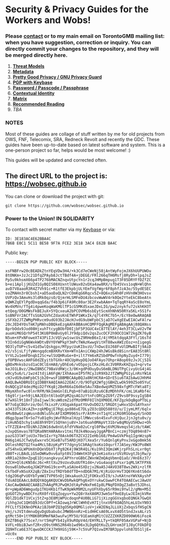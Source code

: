 # Security & Privacy Guides for the Workers and Wobs!

### Please [contact](mailto:torontowob@protonmail.ch) or to my main email on TorontoGMB mailing list: when you have suggestion, correction or inquiry. You can directly commit your changes to the repository, and they will be merged directly here.

1. **[Threat Models](threat-models.md)**
2. **[Metadata](metadata.md)**
3. **[Pretty Good Privacy / GNU Privacy Guard](gpg.md)**
4. **[PGP with Keybase](keybase.md)**
5. **[Password / Passcode / Passphrase](password.md)**
6. **[Contextual Identity](identity.md)**
7. **[Matrix](https://matrixguide.github.io)**
8. **[Recommended Reading](reread.md)**
9. _TBA_

### NOTES

Most of these guides are collage of stuff written by me for old projects from OWS, FNF, Telecomix, SRA, Redneck Revolt and recently the GDC. These guides have been up-to-date based on latest software and system. This is a one-person project so far, helps would be most welcome! :)

This guides will be updated and corrected often.

## The direct URL to the project is: https://wobsec.github.io

You can clone or download the project with git:

    git clone https://github.com/wobsec/wobsec.github.io
    
### Power to the Union! IN SOLIDARITY

To contact with secret matter via my [Keybase](https://keybase.io/wobsec) or via:

    ID: 3E183AC4E62BBA4C
    7B6B E0C1 5C11 BE58 9F7A FCE2 3E18 3AC4 E62B BA4C

Public key:

    -----BEGIN PGP PUBLIC KEY BLOCK-----
    
    xsFNBFrw20cBEADkZtnYEqVDw3H4/+k3Cd7eCWeNj58jAntWyFojmJX6hUUPUWOu
    8tONKm+JzJc21DfqZPAyb8JctTBdf4A+jDEGE/FRl266qTH6Msfj8RyDh+lpqJsZ
    Pp5u9khsmX66p4TP276bMACNZnqvUtpcYn1r2cqJHMpBmpug1T3F05DRYFfDZfZC
    b+ei1ApljjKUZd1GyBQIS08XUxntlUWux02vDXa4aw8RX/sfD45Vxs1oqN+WlQhn
    avD7V8aaoR3R4Z7Vh91c+R1tfE3EkpbjULYEmfVgfWgr6F8phfJzA3o/55ydESEC
    soZMAHn3r8Cbsh1+aD5aoDaQLN2rCOmKqG6Rqcv5Z+8Q6xzG4h0FzHVn0W3HOvsv
    UVPzQv3AmvHs3ldRk0qzsO/QjmrHLSMFeDU4zbcovWwWV4rk0Qe2YteEkC8beAtn
    eQWKZqEYlPgdDxqqGda/f4b3p6iFA9Rc80ar3E2FxwbAAm+TqTqqRY4aScE0oYmL
    Wv4kMVn/fTg4i4pweKoqWaKMGlTP1cG5MKdSxaeJDxLIG/pw2znykfu72skhKH3T
    etQeg/O0GMWsFkBEJuX+5YQcxeuA2bPCOVMb6sbEytScmXhNhN50RYa5KL+5S1fv
    SsBNFVr2ACfTsSUA2GVhCZdasKnETWhP1WKxIk/q7l4YRC7b5+/EcY8eOwARAQAB
    zSFXb2JTZWMgPHRvcm9udG93b2JAcHJvdG9ubWFpbC5jaD7CwXgEEwEIACwFAlrw
    20cJED4YOsTmK7pMAhsDBQkeEzgAAhkBBAsHCQMFFQgKAgMEFgABAgAAj88QANss
    8prbOdx9Jod08HjxuhTtcygBObfD0IjbF5P3GUC4xC87TElAY/4eh3T3CLwV2vTW
    auoHiM6SQrhP54t3KU8P0mBvUy0lJY9dpiQdv2qsZucOCF2h9OCO1W72kgZK76yB
    N5um+XPxNFoweXT43PiIJcVQlyw1swcUsZ9RHeB6xI/4jYM5ktdqqA3FYl/16sTd
    Y3In6diGgN6WxkWDtvBVYOYWPkpY3mPcTWAzKwwgVitHT88wxAWIzEoz+nIigegG
    9D3lyTUP+c5v41d5wlQskgpx/MfpycUuKIbvzU/7nDwcEUJ68FvUlDMwBIfj9AiD
    e2/s5jsLfjfyWengqdcmBXKRvYXm+WTn1AniCXWp24hJWGsBkd8SinrEA83St8Rl
    VrVL2u1emFDnqbI2Sc+wlSUQHRuGe+8+ilt7Ym6xRZSbdP0wfnhpNyZuyd+I779j
    yfOPBVwscAHFG0dZEyitbTGXkr4OCUpHvpDQJoO4FAyo7OhprA8op69zJvJCj5IG
    qBOxMnksbzsd1aC0ClEnHA8/yDhEo6/vO5pojLCRxzHLdc3V0RRxKHZqu3+qrvtw
    keJO1LBvz/2NwIBN5C79BaVdRWjc3/0K+gdPdOuyDuS6mBLDNUTPgCivyUcG4j4G
    w0cy5u6/L/1wz4ItdjiA6FgW/IXhAaueIP5fRCyJzR9Xb2JTZWMgPG1yLnRsYW1A
    cHJvdG9ubWFpbC5jb20+wsF1BBMBCAApBQJa8NtHCRA+GDrE5iu6TAIbAwUJHhM4
    AAQLBwkDBRUICgIDBBYAAQIAAG22EACr/O/9OTgX2WfgjGBHZLwOk599Z5o05YuC
    0sNQCg1F4dezMqiD2fYKq8j2BeR66aI6d6e5Au7XBedwqVMZ598xfgMTcFWta8Tj
    MNymXhnfwc0lnrRFM/NkImmGnlELPqb+07aBiQiRzu6CBzMDhhFK/cmL1KaRbf4c
    t6g9lrja+h9jLNAJEEnt6lboQFpM2qsAG3zYtnFcORCpZG9f/Z9vs8F9ssyIgSB4
    67wXGl9t18nTjDaIjwwl9cuW0zmZidfMzOMRF0IlhQXM0DE/KFZgzkOqBgoPTbLy
    Wf7oEgCBGhrzo/OolfkixzP/zXGgak6patYUvOvDO23/5RGDtjwHxxSDsSAYhxnr
    a3433TS1KcAZh+zqkMDgjE7RgLqx886vE7DLyZO3cQDQ588tU/u/IjymLMf/6qlv
    4MvB8wGtzqWusn8dNlu5hcAFIXDM9965srP/AtM+znT1qYCiCRG9RSG6wyd/SnOO
    d6gp3paeT6+So7Yu01q9sjWvFROnalHzpllMWvcs6n45xvFcHjQucJjnJgtu0v/y
    2iHuN5Q3chy1sAE8h9YDYiSQYmnju8V+Jat6uah0MApVt31brw8qMUyU5HDwz+Oh
    vTFZZEA+eTDiNhJZUW16dw8nVL6fdYVNa02uCrgl0P8wj6VMJNvmqs54jzb/tAWC
    nJxpQSmvas7BTQRa8NtHARAAxv1tmif0Jk4NouwyJggAPBnCi+czmjTOq894n87+
    pazG33lWfjoU3x78eSIxrYg70Ask06TXZCV22IeHb168/Pm4wGVkPkq1IgnWzspN
    M46g14GJCfwUyEwxre5CXGeB7uT5ARDjKO7lXea5r/Yu6QnlgKyPnvJxGgo0mk56
    DOleshRQTQ2fna4McL5BzpKyPYT7dgnySCbRAgtkoKo1Oqurt7JASey/KWJPo8WX
    aTS4hxGLWPUmXnDQeVDbXTjPg92K4j9W3R4Qi/Ku19hI3QmiWKjrpFhSLnLvr0gt
    dB0T+zLBAdLiG5eDWKw9vv6aYpt0VJ34WmtH3Fgk3eKioXxsrUVzRUvgtJbjRw/p
    xRR1a2Xdm+ZpqE1DjnangkvyuCAPYnroGBbCZWxnWZmQAqVbmnQ1aO//HnE6z37/
    XZCH+Ql6zKN58cJ6c+RttXu29sUxvDuUUfR1d4+/vGu4aogtsPsxr1qMLSKTFPX6
    Oosw8lb0wo6qJGW2PXmG19ce+PLaSAUe4SXDzjv2NaA5J4AVO38T8ws2WXi+zlfR
    CkfbdFxNSoXX2qB/Z8xInzTRDYb0dfTD+ndDOA7M1/KjRiGUrHvT3Q6YKn6tS6dx
    tdg2O6qPvUOYbTymW1TVP05nDj1WxaAuohJZjFOKkvX5I9/sJvKAtnoYWVXAyshP
    TdsAEQEAAcLBdQQYAQgAKQUCWvDbRwkQPhg6xOYrukwCGwwFCR4TOAAECwcJAwUV
    CAoCAwQWAAECAAB1ZhAAgPRJPwQHJdtAyPeNxFm6Ip8LPNqFDXOgZ3aBxt5JDhsL
    0r+pWpAD6Wmgudp1TKU4Kb1fTwK9pWkM9M2LnyUFhXby65rR9mi9Ywl2/gMm+M5I
    gUGOT2hywBDCFnzRX0frEEqZoqyu+Yw2Q8rXeXA6MJ3wm5of9eE8yLwJEImjkVRe
    9DlZD1dkT1VCxj5tZ+p3E8MjWPUcdoqnP4U0BLiG71jXizgGGVxgboEQNGk7GwQX
    /ihhgJoC1QHSQ9JdzC0Pf+CAIowqJrWClWHhEvH7IjtnxV6F6OAQ5hLmLU3xYN93
    PFCLtf5IKNnOPKAz1BJbHPZQ3gO5Kp0QMGlioV+jxW2ENqJLLUXjZxbqsSfHSgCN
    Vmj/sJVItdmnuQgvDgUbabubcJMW86nnRz+EidHHCsA69LxvX4O5tSndJxsALrz5
    gtMct50+1tYM8K0R9MmFNA5wuFwjMY5U/91EamXqM1tCUZZZXKRZD090WU6iFozA
    DXZfB6qk77Sce7/nrt5HqPYb41yX9uROpV4d/EHYRLLTy+tkQRF05AxVGPaF+NjD
    kVFL+0biBJwnf2R+zD9stHNS2R64b1wd96x3LDg6QtKuZLGHrom3F1J8yCFOkDFQ
    ZQ9HTca6E37CqwoDKCCKJ7H9XGSj59K+7c5VuP7Q1vwIM7BR3ppvloh87D51ljE=
    =Uc0x
    -----END PGP PUBLIC KEY BLOCK-----
